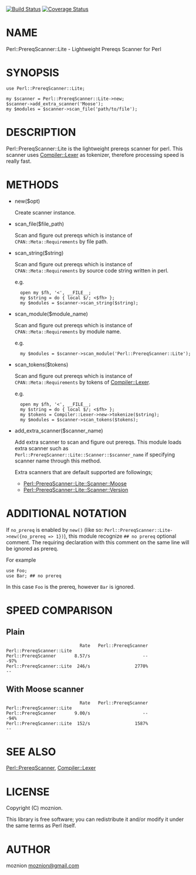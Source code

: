 [![Build Status](https://travis-ci.org/moznion/Perl-PrereqScanner-Lite.svg?branch=master)](https://travis-ci.org/moznion/Perl-PrereqScanner-Lite) [![Coverage Status](https://img.shields.io/coveralls/moznion/Perl-PrereqScanner-Lite/master.svg)](https://coveralls.io/r/moznion/Perl-PrereqScanner-Lite?branch=master)
# NAME

Perl::PrereqScanner::Lite - Lightweight Prereqs Scanner for Perl

# SYNOPSIS

    use Perl::PrereqScanner::Lite;

    my $scanner = Perl::PrereqScanner::Lite->new;
    $scanner->add_extra_scanner('Moose');
    my $modules = $scanner->scan_file('path/to/file');

# DESCRIPTION

Perl::PrereqScanner::Lite is the lightweight prereqs scanner for perl.
This scanner uses [Compiler::Lexer](https://metacpan.org/pod/Compiler::Lexer) as tokenizer, therefore processing speed is really fast.

# METHODS

- new($opt)

    Create scanner instance.

- scan\_file($file\_path)

    Scan and figure out prereqs which is instance of `CPAN::Meta::Requirements` by file path.

- scan\_string($string)

    Scan and figure out prereqs which is instance of `CPAN::Meta::Requirements` by source code string written in perl.

    e.g.

        open my $fh, '<', __FILE__;
        my $string = do { local $/; <$fh> };
        my $modules = $scanner->scan_string($string);

- scan\_module($module\_name)

    Scan and figure out prereqs which is instance of `CPAN::Meta::Requirements` by module name.

    e.g.

        my $modules = $scanner->scan_module('Perl::PrereqScanner::Lite');

- scan\_tokens($tokens)

    Scan and figure out prereqs which is instance of `CPAN::Meta::Requirements` by tokens of [Compiler::Lexer](https://metacpan.org/pod/Compiler::Lexer).

    e.g.

        open my $fh, '<', __FILE__;
        my $string = do { local $/; <$fh> };
        my $tokens = Compiler::Lexer->new->tokenize($string);
        my $modules = $scanner->scan_tokens($tokens);

- add\_extra\_scanner($scanner\_name)

    Add extra scanner to scan and figure out prereqs. This module loads extra scanner such as `Perl::PrereqScanner::Lite::Scanner::$scanner_name` if specifying scanner name through this method.

    Extra scanners that are default supported are followings;

    - [Perl::PrereqScanner::Lite::Scanner::Moose](https://metacpan.org/pod/Perl::PrereqScanner::Lite::Scanner::Moose)
    - [Perl::PrereqScanner::Lite::Scanner::Version](https://metacpan.org/pod/Perl::PrereqScanner::Lite::Scanner::Version)

# ADDITIONAL NOTATION

If `no_prereq` is enabled by `new()` (like so: `Perl::PrereqScanner::Lite->new({no_prereq => 1})`),
this module recognize `## no prereq` optional comment. The requiring declaration with this comment on the same line will be ignored as prereq.

For example

    use Foo;
    use Bar; ## no prereq

In this case `Foo` is the prereq, however `Bar` is ignored.

# SPEED COMPARISON

## Plain

                                Rate   Perl::PrereqScanner Perl::PrereqScanner::Lite
    Perl::PrereqScanner       8.57/s                    --                      -97%
    Perl::PrereqScanner::Lite  246/s                 2770%                        --

## With Moose scanner

                                Rate   Perl::PrereqScanner Perl::PrereqScanner::Lite
    Perl::PrereqScanner       9.00/s                    --                      -94%
    Perl::PrereqScanner::Lite  152/s                 1587%                        --

# SEE ALSO

[Perl::PrereqScanner](https://metacpan.org/pod/Perl::PrereqScanner), [Compiler::Lexer](https://metacpan.org/pod/Compiler::Lexer)

# LICENSE

Copyright (C) moznion.

This library is free software; you can redistribute it and/or modify
it under the same terms as Perl itself.

# AUTHOR

moznion <moznion@gmail.com>
